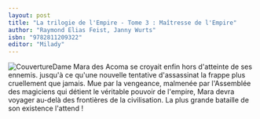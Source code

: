 ```yaml
---
layout: post
title: "La trilogie de l'Empire - Tome 3 : Maîtresse de l'Empire"
author: "Raymond Elias Feist, Janny Wurts"
isbn: "9782811209322"
editor: "Milady"
---
```

![Couverture](/img/9782811209322.jpg)Dame Mara des Acoma se croyait enfin hors d'atteinte de ses ennemis. jusqu'à ce qu'une nouvelle tentative d'assassinat la frappe plus cruellement que jamais. Mue par la vengeance, malmenée par l'Assemblée des magiciens qui détient le véritable pouvoir de l'empire, Mara devra voyager au-delà des frontières de la civilisation. La plus grande bataille de son existence l'attend !